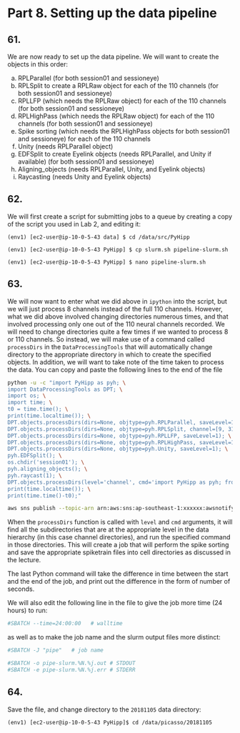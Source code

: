 # Part 8. Setting up the data pipeline

## 61.
We are now ready to set up the data pipeline. We will want to create the objects in this order: 

<ol type="a">
  <li> RPLParallel (for both session01 and sessioneye)
  <li> RPLSplit to create a RPLRaw object for each of the 110 channels (for both session01 and sessioneye)
  <li> RPLLFP (which needs the RPLRaw object) for each of the 110 channels (for both session01 and sessioneye)
  <li> RPLHighPass (which needs the RPLRaw object) for each of the 110 channels (for both session01 and sessioneye)
  <li> Spike sorting (which needs the RPLHighPass objects for both session01 and sessioneye) for each of the 110 channels
  <li> Unity (needs RPLParallel object)
  <li> EDFSplit to create Eyelink objects (needs RPLParallel, and Unity if available) (for both session01 and sessioneye)
  <li> Aligning_objects (needs RPLParallel, Unity, and Eyelink objects)
  <li> Raycasting (needs Unity and Eyelink objects)
</ol>

## 62.
We will first create a script for submitting jobs to a queue by creating a copy of the script you used in Lab 2, and editing it:

```shell
(env1) [ec2-user@ip-10-0-5-43 data] $ cd /data/src/PyHipp

(env1) [ec2-user@ip-10-0-5-43 PyHipp] $ cp slurm.sh pipeline-slurm.sh

(env1) [ec2-user@ip-10-0-5-43 PyHipp] $ nano pipeline-slurm.sh
```

## 63.
We will now want to enter what we did above in `ipython` into the script, but we will just process 8 channels instead of the full 110 channels. However, what we did above involved changing directories numerous times, and that involved processing only one out of the 110 neural channels recorded. We will need to change directories quite a few times if we wanted to process 8 or 110 channels. So instead, we will make use of a command called `processDirs` in the `DataProcessingTools` that will automatically change directory to the appropriate directory in which to create the specified objects. In addition, we will want to take note of the time taken to process the data. You can copy and paste the following lines to the end of the file 

```bash
python -u -c "import PyHipp as pyh; \
import DataProcessingTools as DPT; \
import os; \
import time; \
t0 = time.time(); \
print(time.localtime()); \
DPT.objects.processDirs(dirs=None, objtype=pyh.RPLParallel, saveLevel=1); \
DPT.objects.processDirs(dirs=None, objtype=pyh.RPLSplit, channel=[9, 31, 34, 56, 72, 93, 119, 120]); \
DPT.objects.processDirs(dirs=None, objtype=pyh.RPLLFP, saveLevel=1); \
DPT.objects.processDirs(dirs=None, objtype=pyh.RPLHighPass, saveLevel=1); \
DPT.objects.processDirs(dirs=None, objtype=pyh.Unity, saveLevel=1); \
pyh.EDFSplit(); \
os.chdir('session01'); \
pyh.aligning_objects(); \
pyh.raycast(1); \
DPT.objects.processDirs(level='channel', cmd='import PyHipp as pyh; from PyHipp import mountain_batch; mountain_batch.mountain_batch(); from PyHipp import export_mountain_cells; export_mountain_cells.export_mountain_cells();'); \
print(time.localtime()); \
print(time.time()-t0);"

aws sns publish --topic-arn arn:aws:sns:ap-southeast-1:xxxxxx:awsnotify --message "JobDone"
```

When the `processDirs` function is called with `level` and `cmd` arguments, it will find all the subdirectories that are at the appropriate level in the data hierarchy (in this case channel directories), and run the specified command in those directories. This will create a job that will perform the spike sorting and save the appropriate spiketrain files into cell directories as discussed in the lecture. 

The last Python command will take the difference in time between the start and the end of the job, and print out the difference in the form of number of seconds.

We will also edit the following line in the file to give the job more time (24 hours) to run:

```bash
#SBATCH --time=24:00:00   # walltime
```

as well as to make the job name and the slurm output files more distinct:

```bash
#SBATCH -J "pipe"   # job name

#SBATCH -o pipe-slurm.%N.%j.out # STDOUT
#SBATCH -e pipe-slurm.%N.%j.err # STDERR
```

## 64.
Save the file, and change directory to the `20181105` data directory:

```shell
(env1) [ec2-user@ip-10-0-5-43 PyHipp]$ cd /data/picasso/20181105
```

